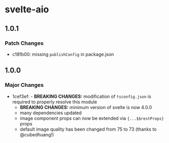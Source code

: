 # svelte-aio

## 1.0.1

### Patch Changes

- c18fb00: missing `publishConfig` in package.json

## 1.0.0

### Major Changes

- 1cef3ef: - **BREAKING CHANGES:** modification of `tsconfig.json` is required to properly resolve this module
  - **BREAKING CHANGES:** minimum version of svelte is now 4.0.0
  - many dependencies updated
  - image component props can now be extended via `{...$$restProps}` props
  - default image quality has been changed from 75 to 73 (thanks to @cubedhuang!)
